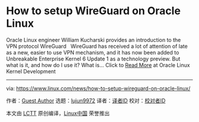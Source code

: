 [#]: collector: (lujun9972)
[#]: translator: ( )
[#]: reviewer: ( )
[#]: publisher: ( )
[#]: url: ( )
[#]: subject: (How to setup WireGuard on Oracle Linux)
[#]: via: (https://www.linux.com/news/how-to-setup-wireguard-on-oracle-linux/)
[#]: author: (Guest Author https://blogs.oracle.com/linux/wireguard-and-uek6u1)

How to setup WireGuard on Oracle Linux
======

Oracle Linux engineer William Kucharski provides an introduction to the VPN protocol WireGuard   WireGuard has received a lot of attention of late as a new, easier to use VPN mechanism, and it has now been added to Unbreakable Enterprise Kernel 6 Update 1 as a technology preview. But what is it, and how do I use it? What is…
Click to [Read More][1] at Oracle Linux Kernel Development

--------------------------------------------------------------------------------

via: https://www.linux.com/news/how-to-setup-wireguard-on-oracle-linux/

作者：[Guest Author][a]
选题：[lujun9972][b]
译者：[译者ID](https://github.com/译者ID)
校对：[校对者ID](https://github.com/校对者ID)

本文由 [LCTT](https://github.com/LCTT/TranslateProject) 原创编译，[Linux中国](https://linux.cn/) 荣誉推出

[a]: https://blogs.oracle.com/linux/wireguard-and-uek6u1
[b]: https://github.com/lujun9972
[1]: https://blogs.oracle.com/linux/wireguard-and-uek6u1
